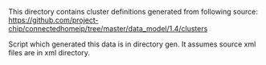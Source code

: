 
This directory contains cluster definitions generated from following source: https://github.com/project-chip/connectedhomeip/tree/master/data_model/1.4/clusters

Script which generated this data is in directory gen. It assumes source xml files are in xml directory.